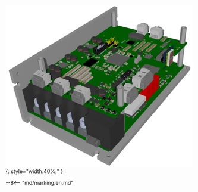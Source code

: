 ![TGZ-48-50/100RI pic](../../../../source/img/photo_TGZ-S-48-50_100-RI.webp){: style="width:40%;" }

--8<-- "md/marking.en.md"

